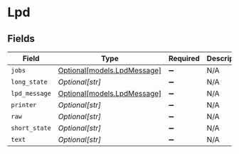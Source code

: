 # Lpd


## Fields

| Field                                                  | Type                                                   | Required                                               | Description                                            |
| ------------------------------------------------------ | ------------------------------------------------------ | ------------------------------------------------------ | ------------------------------------------------------ |
| `jobs`                                                 | [Optional[models.LpdMessage]](../models/lpdmessage.md) | :heavy_minus_sign:                                     | N/A                                                    |
| `long_state`                                           | *Optional[str]*                                        | :heavy_minus_sign:                                     | N/A                                                    |
| `lpd_message`                                          | [Optional[models.LpdMessage]](../models/lpdmessage.md) | :heavy_minus_sign:                                     | N/A                                                    |
| `printer`                                              | *Optional[str]*                                        | :heavy_minus_sign:                                     | N/A                                                    |
| `raw`                                                  | *Optional[str]*                                        | :heavy_minus_sign:                                     | N/A                                                    |
| `short_state`                                          | *Optional[str]*                                        | :heavy_minus_sign:                                     | N/A                                                    |
| `text`                                                 | *Optional[str]*                                        | :heavy_minus_sign:                                     | N/A                                                    |